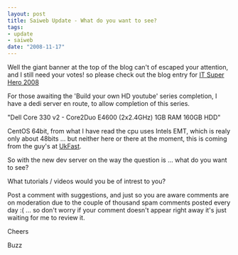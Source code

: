 ```yaml
--- 
layout: post
title: Saiweb Update - What do you want to see?
tags: 
- update
- saiweb
date: "2008-11-17"
---
```

Well the giant banner at the top of the blog can't of escaped your attention, and I still need your votes! so please check out the blog entry for <a href="http://www.saiweb.co.uk/general/vote-buzz-for-it-superhero-2008">IT Super Hero 2008</a>

For those awaiting the 'Build your own HD youtube' series completion, I have a dedi server en route, to allow completion of this series.

"Dell Core 330 v2 - Core2Duo E4600 (2x2.4GHz) 1GB RAM 160GB HDD"

CentOS 64bit, from what I have read the cpu uses Intels EMT, which is realy only about 48bits ... but neither here or there at the moment, this is coming from the guy's at <a href="http://www.ukfast.co.uk/">UkFast</a>.

So with the new dev server on the way the question is ... what do you want to see?

What tutorials / videos would you be of intrest to you?

Post a comment with suggestions, and just so you are aware comments are on moderation due to the couple of thousand spam comments posted every day :( ... so don't worry if your comment doesn't appear right away it's just waiting for me to review it.

Cheers

Buzz
